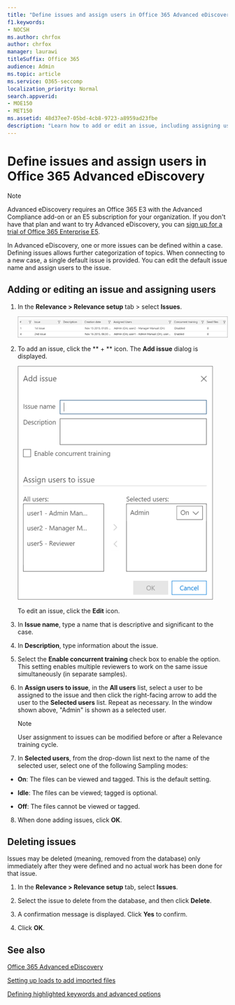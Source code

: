 ```yaml
---
title: "Define issues and assign users in Office 365 Advanced eDiscovery"
f1.keywords:
- NOCSH
ms.author: chrfox
author: chrfox
manager: laurawi
titleSuffix: Office 365
audience: Admin
ms.topic: article
ms.service: O365-seccomp
localization_priority: Normal
search.appverid: 
- MOE150
- MET150
ms.assetid: 48d37ee7-05bd-4cb8-9723-a8959ad23fbe
description: "Learn how to add or edit an issue, including assigning users to it, or delete an issue for an eDiscovery case in Office 365 Advanced eDiscovery."
---
```


# Define issues and assign users in Office 365 Advanced eDiscovery

> [!NOTE]
> Advanced eDiscovery requires an Office 365 E3 with the Advanced Compliance add-on or an E5 subscription for your organization. If you don't have that plan and want to try Advanced eDiscovery, you can [sign up for a trial of Office 365 Enterprise E5](https://go.microsoft.com/fwlink/p/?LinkID=698279). 
  
In Advanced eDiscovery, one or more issues can be defined within a case. Defining issues allows further categorization of topics. When connecting to a new case, a single default issue is provided. You can edit the default issue name and assign users to the issue. 
  
## Adding or editing an issue and assigning users

1. In the **Relevance \> Relevance setup** tab \> select **Issues**.
    
    ![Relevance Setup issues](../media/dfd8f9ef-b167-4ed9-980e-00ae98a97169.png)
  
2. To add an issue, click the ** + ** icon. The **Add issue** dialog is displayed. 
    
    ![Relevance setup add issue](../media/c8e94982-139a-472a-b85d-282f2d742046.png)
  
    To edit an issue, click the **Edit** icon. 
    
3. In **Issue name**, type a name that is descriptive and significant to the case. 
    
4. In **Description**, type information about the issue.
    
5. Select the **Enable concurrent training** check box to enable the option. This setting enables multiple reviewers to work on the same issue simultaneously (in separate samples). 
    
6. In **Assign users to issue**, in the **All users** list, select a user to be assigned to the issue and then click the right-facing arrow to add the user to the **Selected users** list. Repeat as necessary. In the window shown above, "Admin" is shown as a selected user. 
    
    > [!NOTE]
    > User assignment to issues can be modified before or after a Relevance training cycle. 
  
7. In **Selected users**, from the drop-down list next to the name of the selected user, select one of the following Sampling modes: 
    
  - **On**: The files can be viewed and tagged. This is the default setting.
    
  - **Idle**: The files can be viewed; tagged is optional.
    
  - **Off**: The files cannot be viewed or tagged.
    
8. When done adding issues, click **OK**.
    
## Deleting issues

Issues may be deleted (meaning, removed from the database) only immediately after they were defined and no actual work has been done for that issue. 
  
1. In the **Relevance \> Relevance setup** tab, select **Issues**.
    
2. Select the issue to delete from the database, and then click **Delete**.
    
3. A confirmation message is displayed. Click **Yes** to confirm. 
    
4. Click **OK**.
    
## See also

[Office 365 Advanced eDiscovery](office-365-advanced-ediscovery.md)
  
[Setting up loads to add imported files](set-up-loads-to-add-imported-files.md)
  
[Defining highlighted keywords and advanced options](define-highlighted-keywords-and-advanced-options.md)

